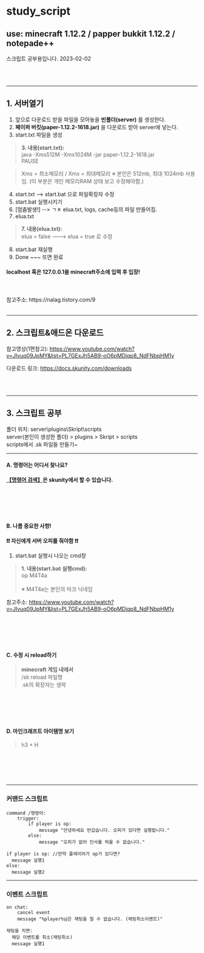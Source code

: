 # study_script
use: minecraft 1.12.2 / papper bukkit 1.12.2 / notepade++
---
스크립트 공부용입니다.
2023-02-02


</br>
</br>

---

## 1. 서버열기

1. 앞으로 다운로드 받을 파일을 모아놓을 <b>빈폴더(server)</b> 를 생성한다.
2. <b>페이퍼 버킷(paper-1.12.2-1618.jar)</b> 을 다운로드 받아 server에 넣는다.
3. start.txt 파일을 생성
> <b>3. 내용(start.txt): </b> </br>
> java -Xms512M -Xmx1024M -jar paper-1.12.2-1618.jar
</br>PAUSE

> Xms = 최소메모리 / Xmx = 최대메모리
> ※ 본인은 512mb, 최대 1024mb 사용임. (이 부분은 개인 메모리RAM 상태 보고 수정해야함.)

4. start.txt --> start.bat 으로 파일확장자 수정
5. start.bat 실행시키기
6. [멈춤발생!] --> ㄱㅊ elua.txt, logs, cache등의 파일 만들어짐.
7. elua.txt
> <b>7. 내용(elua.txt): </b> </br>
> elua = false ---> elua = true 로 수정
8. start.bat 재실행
9. Done ~~~ 뜨면 완료
#### localhost 혹은 127.0.0.1을 minecraft주소에 입력 후 입장!
</br>
</br>
참고주소: https://nalag.tistory.com/9


</br>
</br>


---

## 2. 스크립트&애드온 다운로드


참고영상(1편참고): https://www.youtube.com/watch?v=JIvuq09JpMY&list=PL7GExJh5AB9-oO6pMDiqp8_NdFNbpHM1y

다운로드 링크: https://docs.skunity.com/downloads


</br>
</br>


---
## 3. 스크립트 공부

폴더 위치: server\plugins\Skript\scripts </br>
server(본인이 생성한 폴더) > plugins > Skript > scripts </br>
scripts에서 .sk 파일들 만들기~ </br>

---


#### A. 명령어는 어디서 찾나요?

**[【명령어 검색】](https://docs.skunity.com/syntax/)은 skunity에서 할 수 있습니다.**

</br></br></br></br>

#### B. 나름 중요한 사항!

<b> ❗❗ 자신에게 서버 오피를 줘야함 ❗❗ </b> 
1. start.bat 실행시 나오는 cmd창
> <b>1. 내용(start.bat 실행cmd): </b> </br>
> op M4T4a
> </br></br>
> ※ M4T4a는 본인의 마크 닉네임

참고주소: https://www.youtube.com/watch?v=JIvuq09JpMY&list=PL7GExJh5AB9-oO6pMDiqp8_NdFNbpHM1y

</br></br></br></br>


#### C. 수정 시 reload하기
> <b>minecraft 게임 내에서 </b> </br>
> /sk reload 파일명 </br>
> .sk의 확장자는 생략 </br>


</br></br></br></br>

#### D. 마인크래프트 아이템명 보기
> h3 + H


</br></br></br></br>


---


### 커맨드 스크립트

``` 
command /명령어:
	trigger:
		if player is op:
			message "안녕하세요 반갑습니다. 오피가 있다면 실행됩니다."
		else:
			message "오피가 없어 인사를 띄울 수 없습니다."
```
```
if player is op: //만약 플레이어가 op가 있다면?
  message 실행1
else:
  message 실행2
```

---

### 이벤트 스크립트

```
on chat:
	cancel event
	message "%player%님은 채팅을 칠 수 없습니다. (채팅취소이벤트)"
```

```
채팅을 치면:
  해당 이벤트를 취소(채팅취소)
  message 실행1
```
